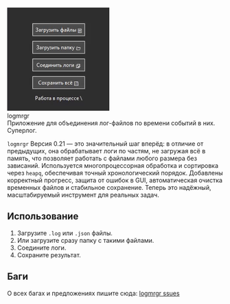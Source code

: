 ![logmrgr](logmrgr010.gif)
</br>logmrgr
</br>Приложение для объединения лог-файлов по времени событий в них.
</br>Суперлог.

`logmrgr` Версия 0.21 — это значительный шаг вперёд: в отличие от предыдущих, она обрабатывает логи по частям, не загружая всё в память, что позволяет работать с файлами любого размера без зависаний. Используется многопроцессорная обработка и сортировка через `heapq`, обеспечивая точный хронологический порядок. Добавлены корректный прогресс, защита от ошибок в GUI, автоматическая очистка временных файлов и стабильное сохранение. Теперь это надёжный, масштабируемый инструмент для реальных задач.

## Использование
1. Загрузите `.log` или `.json` файлы.
2. Или загрузите сразу папку с такими файлами.
3. Соедините логи.
4. Сохраните результат.

## Баги
О всех багах и предложениях пишите сюда:
[logmrgr ssues](https://github.com/ashtray01/logmrgr/issues)
